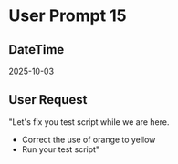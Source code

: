 # User Prompt 15

## DateTime
2025-10-03

## User Request
"Let's fix you test script while we are here. 
- Correct the use of orange to yellow
- Run your test script"